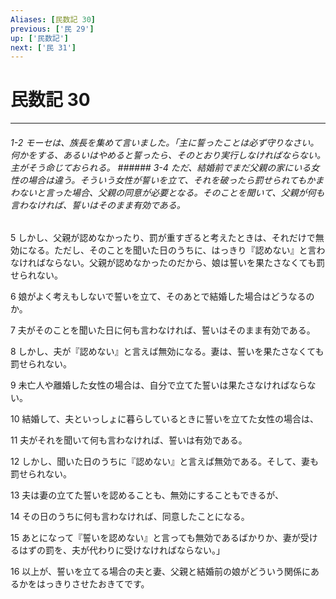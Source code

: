 ```yaml
---
Aliases: [民数記 30]
previous: ['民 29']
up: ['民数記']
next: ['民 31']
---
```

# 民数記 30

***
###### 1-2 モーセは、族長を集めて言いました。「主に誓ったことは必ず守りなさい。何かをする、あるいはやめると誓ったら、そのとおり実行しなければならない。主がそう命じておられる。 ###### 3-4 ただ、結婚前でまだ父親の家にいる女性の場合は違う。そういう女性が誓いを立て、それを破ったら罰せられてもかまわないと言った場合、父親の同意が必要となる。そのことを聞いて、父親が何も言わなければ、誓いはそのまま有効である。 



5 
しかし、父親が認めなかったり、罰が重すぎると考えたときは、それだけで無効になる。ただし、そのことを聞いた日のうちに、はっきり『認めない』と言わなければならない。父親が認めなかったのだから、娘は誓いを果たさなくても罰せられない。 



6 
娘がよく考えもしないで誓いを立て、そのあとで結婚した場合はどうなるのか。 



7 
夫がそのことを聞いた日に何も言わなければ、誓いはそのまま有効である。 



8 
しかし、夫が『認めない』と言えば無効になる。妻は、誓いを果たさなくても罰せられない。 



9 
未亡人や離婚した女性の場合は、自分で立てた誓いは果たさなければならない。 



10 
結婚して、夫といっしょに暮らしているときに誓いを立てた女性の場合は、 



11 
夫がそれを聞いて何も言わなければ、誓いは有効である。 



12 
しかし、聞いた日のうちに『認めない』と言えば無効である。そして、妻も罰せられない。 



13 
夫は妻の立てた誓いを認めることも、無効にすることもできるが、 



14 
その日のうちに何も言わなければ、同意したことになる。 



15 
あとになって『誓いを認めない』と言っても無効であるばかりか、妻が受けるはずの罰を、夫が代わりに受けなければならない。」 



16 
以上が、誓いを立てる場合の夫と妻、父親と結婚前の娘がどういう関係にあるかをはっきりさせたおきてです。
